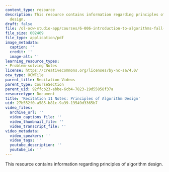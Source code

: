 ```yaml
---
content_type: resource
description: This resource contains information regarding principles of algorithm
  design.
draft: false
file: /ol-ocw-studio-app/courses/6-006-introduction-to-algorithms-fall-2011/27b552f0a585b81c9a3913549d3365b7_MIT6_006F11_rec11.pdf
file_size: 602469
file_type: application/pdf
image_metadata:
  caption: ''
  credit: ''
  image-alt: ''
learning_resource_types:
- Problem-solving Notes
license: https://creativecommons.org/licenses/by-nc-sa/4.0/
ocw_type: OCWFile
parent_title: Recitation Videos
parent_type: CourseSection
parent_uid: 92ffcb23-abbe-6cb4-7823-19d55858f37a
resourcetype: Document
title: 'Recitation 11 Notes: Principles of Algorithm Design'
uid: 27b552f0-a585-b81c-9a39-13549d3365b7
video_files:
  archive_url: ''
  video_captions_file: ''
  video_thumbnail_file: ''
  video_transcript_file: ''
video_metadata:
  video_speakers: ''
  video_tags: ''
  youtube_description: ''
  youtube_id: ''
---
```

This resource contains information regarding principles of algorithm design.